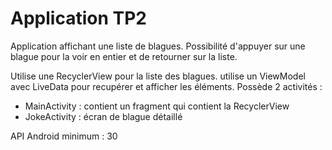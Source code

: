 # Application TP2
Application affichant une liste de blagues.
Possibilité d'appuyer sur une blague pour la voir en entier et de retourner sur la liste.

Utilise une RecyclerView pour la liste des blagues.
utilise un ViewModel avec LiveData pour recupérer et afficher les éléments.
Possède 2 activités :
* MainActivity : contient un fragment qui contient la RecyclerView
* JokeActivity : écran de blague détaillé

API Android minimum : 30